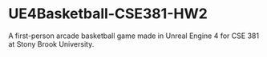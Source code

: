 # UE4Basketball-CSE381-HW2
A first-person arcade basketball game made in Unreal Engine 4 for CSE 381 at Stony Brook University.
